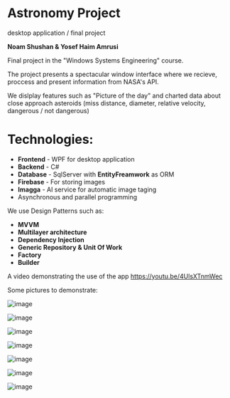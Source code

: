 # Astronomy Project
desktop application / final project

**Noam Shushan & Yosef Haim Amrusi**

Final project in the "Windows Systems Engineering" course.

The project presents a spectacular window interface where we recieve, proccess and present information from NASA's API.

We dislplay features such as "Picture of the day" and charted data about close approach asteroids (miss distance, diameter, relative velocity, dangerous / not dangerous)  

# Technologies:

* **Frontend** - WPF for desktop application
* **Backend** - C#
* **Database** - SqlServer with **EntityFreamwork** as ORM
* **Firebase** - For storing images
* **Imagga** - AI service for automatic image taging
* Asynchronous and parallel programming

We use Design Patterns such as:
* **MVVM**
* **Multilayer architecture**
* **Dependency Injection**
* **Generic Repository & Unit Of Work**
* **Factory**
* **Builder**

A video demonstrating the use of the app
https://youtu.be/4UlsXTnmWec

 Some pictures to demonstrate:
 
![image](https://user-images.githubusercontent.com/40955004/162939000-86033d29-c017-4a59-9301-8faf71e5e474.png)


![image](https://user-images.githubusercontent.com/40955004/162939084-e9f070c0-d41b-4e3a-b674-a509f9f45b49.png)


![image](https://user-images.githubusercontent.com/40955004/162939224-d2e0cca5-c4e3-4a5c-8f3e-a96df289d858.png)


![image](https://user-images.githubusercontent.com/40955004/162939298-c5775908-da90-4e5d-862d-55e0748148a5.png)


![image](https://user-images.githubusercontent.com/40955004/162939562-fdcd8b8e-071d-4191-9217-d917964564e2.png)


![image](https://user-images.githubusercontent.com/40955004/162939689-d25130a3-2de6-4a02-a77e-1cad4c51b2d3.png)


![image](https://user-images.githubusercontent.com/40955004/162939800-cfc4964a-5b6c-4db2-a28d-5d1edcd44f49.png)

